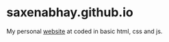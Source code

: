# saxenabhay.github.io
My personal [website](https://saxenabhay.github.io/) at coded in basic html, css and js.
